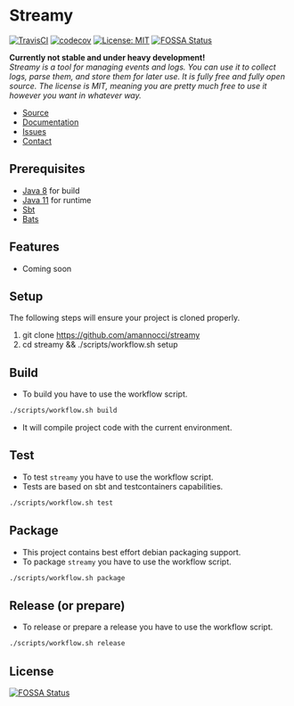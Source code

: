 # Streamy
[![TravisCI](https://travis-ci.com/amannocci/streamy.svg?branch=master)](https://travis-ci.com/github/amannocci/streamy)
[![codecov](https://codecov.io/gh/amannocci/streamy/branch/master/graph/badge.svg)](https://codecov.io/gh/amannocci/streamy)
[![License: MIT](https://img.shields.io/badge/License-MIT-yellow.svg)](https://opensource.org/licenses/MIT)
[![FOSSA Status](https://app.fossa.io/api/projects/git%2Bgithub.com%2Famannocci%2Fstreamy.svg?type=shield)](https://app.fossa.io/projects/git%2Bgithub.com%2Famannocci%2Fstreamy?ref=badge_shield)

**Currently not stable and under heavy development!**  
*Streamy is a tool for managing events and logs. You can use it to collect logs, parse them, and store them for later use.
It is fully free and fully open source. The license is MIT, meaning you are pretty much free to use it however you want in whatever way.*
* [Source](https://github.com/amannocci/streamy)
* [Documentation](https://streamy.docs.techcode.io/)
* [Issues](https://github.com/amannocci/streamy/issues)
* [Contact](mailto:adrien.mannocci@gmail.com)

## Prerequisites
* [Java 8](http://www.oracle.com/technetwork/java/javase/downloads/index.html) for build
* [Java 11](http://www.oracle.com/technetwork/java/javase/downloads/index.html) for runtime
* [Sbt](http://www.scala-sbt.org/)
* [Bats](https://github.com/sstephenson/bats)

## Features
* Coming soon

## Setup
The following steps will ensure your project is cloned properly.
1. git clone https://github.com/amannocci/streamy
2. cd streamy && ./scripts/workflow.sh setup

## Build
* To build you have to use the workflow script.

```bash
./scripts/workflow.sh build
```

* It will compile project code with the current environment.

## Test
* To test `streamy` you have to use the workflow script.
* Tests are based on sbt and testcontainers capabilities.

```bash
./scripts/workflow.sh test
```

## Package
* This project contains best effort debian packaging support.
* To package `streamy` you have to use the workflow script.

```bash
./scripts/workflow.sh package
```

## Release (or prepare)
* To release or prepare a release you have to use the workflow script.

```bash
./scripts/workflow.sh release
```

## License
[![FOSSA Status](https://app.fossa.io/api/projects/git%2Bgithub.com%2Famannocci%2Fstreamy.svg?type=large)](https://app.fossa.io/projects/git%2Bgithub.com%2Famannocci%2Fstreamy?ref=badge_large)